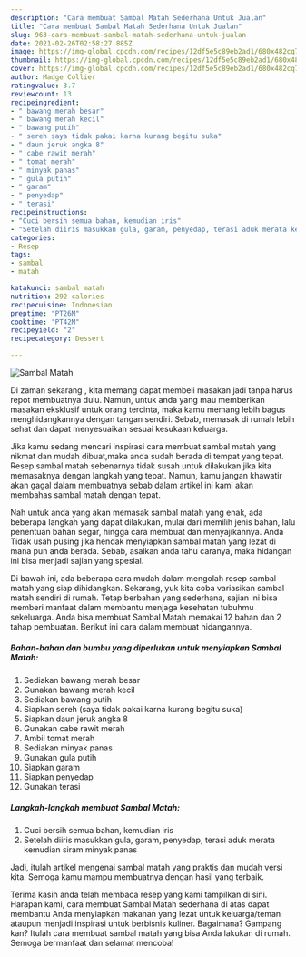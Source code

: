 ```yaml
---
description: "Cara membuat Sambal Matah Sederhana Untuk Jualan"
title: "Cara membuat Sambal Matah Sederhana Untuk Jualan"
slug: 963-cara-membuat-sambal-matah-sederhana-untuk-jualan
date: 2021-02-26T02:58:27.885Z
image: https://img-global.cpcdn.com/recipes/12df5e5c89eb2ad1/680x482cq70/sambal-matah-foto-resep-utama.jpg
thumbnail: https://img-global.cpcdn.com/recipes/12df5e5c89eb2ad1/680x482cq70/sambal-matah-foto-resep-utama.jpg
cover: https://img-global.cpcdn.com/recipes/12df5e5c89eb2ad1/680x482cq70/sambal-matah-foto-resep-utama.jpg
author: Madge Collier
ratingvalue: 3.7
reviewcount: 13
recipeingredient:
- " bawang merah besar"
- " bawang merah kecil"
- " bawang putih"
- " sereh saya tidak pakai karna kurang begitu suka"
- " daun jeruk angka 8"
- " cabe rawit merah"
- " tomat merah"
- " minyak panas"
- " gula putih"
- " garam"
- " penyedap"
- " terasi"
recipeinstructions:
- "Cuci bersih semua bahan, kemudian iris"
- "Setelah diiris masukkan gula, garam, penyedap, terasi aduk merata kemudian siram minyak panas"
categories:
- Resep
tags:
- sambal
- matah

katakunci: sambal matah 
nutrition: 292 calories
recipecuisine: Indonesian
preptime: "PT26M"
cooktime: "PT42M"
recipeyield: "2"
recipecategory: Dessert

---
```



![Sambal Matah](https://img-global.cpcdn.com/recipes/12df5e5c89eb2ad1/680x482cq70/sambal-matah-foto-resep-utama.jpg)

Di zaman  sekarang , kita memang dapat membeli masakan jadi tanpa harus repot membuatnya dulu. Namun, untuk anda yang mau memberikan masakan eksklusif untuk orang tercinta, maka kamu memang lebih bagus menghidangkannya dengan tangan sendiri. Sebab, memasak di rumah lebih sehat dan dapat menyesuaikan sesuai kesukaan keluarga.

Jika kamu sedang mencari inspirasi cara membuat sambal matah yang nikmat dan mudah dibuat,maka anda sudah berada di tempat yang tepat. Resep sambal matah  sebenarnya tidak susah untuk dilakukan jika kita memasaknya dengan langkah yang tepat. Namun, kamu jangan khawatir akan gagal dalam membuatnya 
sebab dalam artikel ini kami akan membahas sambal matah dengan tepat.  



Nah untuk anda yang akan memasak sambal matah yang enak, ada beberapa langkah yang dapat dilakukan, mulai dari memilih jenis bahan, lalu penentuan bahan segar, hingga cara membuat dan menyajikannya. Anda Tidak usah pusing jika hendak menyiapkan sambal matah yang lezat di mana pun anda berada. Sebab, asalkan anda  tahu caranya, maka hidangan ini bisa menjadi sajian yang spesial.

Di bawah ini, ada beberapa cara mudah dalam mengolah resep sambal matah yang siap dihidangkan. Sekarang, yuk kita coba variasikan sambal matah sendiri di rumah. Tetap berbahan yang sederhana, sajian ini bisa memberi manfaat dalam membantu menjaga kesehatan tubuhmu sekeluarga. Anda bisa membuat Sambal Matah memakai 12 bahan dan 2 tahap pembuatan. Berikut ini cara dalam membuat hidangannya.

<!--inarticleads1-->

##### Bahan-bahan dan bumbu yang diperlukan untuk menyiapkan Sambal Matah:

1. Sediakan  bawang merah besar
1. Gunakan  bawang merah kecil
1. Sediakan  bawang putih
1. Siapkan  sereh (saya tidak pakai karna kurang begitu suka)
1. Siapkan  daun jeruk angka 8
1. Gunakan  cabe rawit merah
1. Ambil  tomat merah
1. Sediakan  minyak panas
1. Gunakan  gula putih
1. Siapkan  garam
1. Siapkan  penyedap
1. Gunakan  terasi




<!--inarticleads2-->

##### Langkah-langkah membuat Sambal Matah:

1. Cuci bersih semua bahan, kemudian iris
1. Setelah diiris masukkan gula, garam, penyedap, terasi aduk merata kemudian siram minyak panas




Jadi, itulah artikel mengenai  sambal matah  yang praktis dan mudah versi kita. Semoga kamu mampu membuatnya dengan hasil yang terbaik. 

Terima kasih anda telah membaca resep yang kami tampilkan di sini. Harapan kami, cara membuat  Sambal Matah sederhana di atas dapat membantu Anda menyiapkan makanan yang lezat untuk keluarga/teman ataupun menjadi inspirasi untuk berbisnis kuliner. Bagaimana? Gampang kan? Itulah cara membuat sambal matah yang bisa Anda lakukan di rumah. Semoga bermanfaat dan selamat mencoba!

